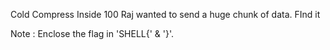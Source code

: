 Cold Compress Inside
100
Raj wanted to send a huge chunk of data. FInd it

Note : Enclose the flag in 'SHELL{' & '}'.